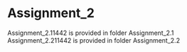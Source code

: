 # Assignment_2
Assignment_2.11442 is provided in folder Assignment_2.1
Assignment_2.211442 is provided in folder Assignment_2.2
